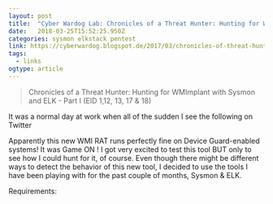 ```yaml
---
layout: post 
title:  "Cyber Wardog Lab: Chronicles of a Threat Hunter: Hunting for WMImplant with Sysmon and ELK - Part I (EID 1,12, 13, 17 &amp; 18)" 
date:   2018-03-25T15:52:25.950Z 
categories: sysmon elkstack pentest 
link: https://cyberwardog.blogspot.de/2017/03/chronicles-of-threat-hunter-hunting-for_26.html?m=1 
tags:
  - links
ogtype: article 
---
```


> Chronicles of a Threat Hunter: Hunting for WMImplant with Sysmon and ELK - Part I (EID 1,12, 13, 17 & 18)

It was a normal day at work when all of the sudden I see the following on Twitter 



 



Apparently this new WMI RAT runs perfectly fine on Device Guard-enabled systems! It was Game ON ! I got very excited to test this tool BUT only to see how I could hunt for it, of course. Even though there might be different ways to detect the behavior of this new tool, I decided to use the tools I have been playing with for the past couple of months, Sysmon & ELK. 



Requirements: